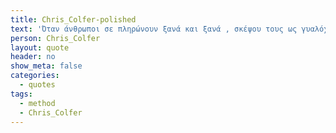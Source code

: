```yaml
---
title: Chris_Colfer-polished
text: 'Όταν άνθρωποι σε πληρώνουν ξανά και ξανά , σκέψου τους ως γυαλόχαρτο . Μπορεί να σε γδάρουν και να σε πληγώσουν λίγο ,αλλά στο τέλος εσύ καταλήγεις γυαλισμένος και αυτοί άχρηστοι'
person: Chris_Colfer
layout: quote
header: no
show_meta: false
categories:
  - quotes
tags:
  - method
  - Chris_Colfer
---
```

